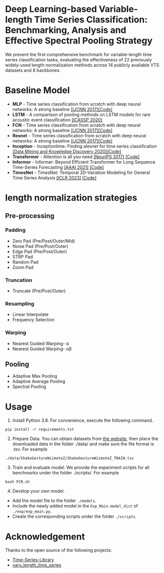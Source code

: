 # Deep Learning-based Variable-length Time Series Classification: Benchmarking, Analysis and Effective Spectral Pooling Strategy
We present the first comprehensive benchmark for variable-length time series classification tasks, evaluating the effectiveness of 22 previously widely-used length normalization methods across 14 publicly available VTS datasets and 8 backbones.

# Baseline Model
- **MLP** - Time series classification from scratch with deep neural networks: A strong baseline [\[IJCNN 2017\]](https://arxiv.org/pdf/1611.06455.pdf)[\[Code\]](https://github.com/cauchyturing/UCR_Time_Series_Classification_Deep_Learning_Baseline)
- **LSTM** - A comparison of pooling methods on LSTM models for rare acoustic event classification [\[ICASSP 2020\]](https://arxiv.org/pdf/2002.06279.pdf)
- **FCN** - Time series classification from scratch with deep neural networks: A strong baseline [\[IJCNN 2017\]](https://arxiv.org/pdf/1611.06455.pdf)[\[Code\]](https://github.com/cauchyturing/UCR_Time_Series_Classification_Deep_Learning_Baseline)
- **Resnet** - Time series classification from scratch with deep neural networks: A strong baseline [\[IJCNN 2017\]](https://arxiv.org/pdf/1611.06455.pdf)[\[Code\]](https://github.com/cauchyturing/UCR_Time_Series_Classification_Deep_Learning_Baseline)
- **Inception** - Inceptiontime: Finding alexnet for time series classification [\[Data Mining and Knowledge Discovery 2020\]](https://arxiv.org/pdf/1909.04939.pdf)[\[Code\]](https://github.com/hfawaz/InceptionTime)
- **Transformer** - Attention is all you need [\[NeurlPS 2017\]](https://proceedings.neurips.cc/paper/2017/file/3f5ee243547dee91fbd053c1c4a845aa-Paper.pdf) [\[Code\]](https://github.com/thuml/Time-Series-Library/blob/main/models/Transformer.py)
- **Informer** - Informer: Beyond Efficient Transformer for Long Sequence Time-Series Forecasting  [\[AAAI 2021\]](https://ojs.aaai.org/index.php/AAAI/article/view/17325/17132) [\[Code\]](https://github.com/thuml/Time-Series-Library/blob/main/models/Informer.py)
- **TimesNet** - TimesNet: Temporal 2D-Variation Modeling for General Time Series Analysis [\[ICLR 2023\]](https://openreview.net/pdf?id=ju_Uqw384Oq) [\[Code\]](https://github.com/thuml/Time-Series-Library/blob/main/models/TimesNet.py)

# length normalization strategies
##  Pre-processing
### Padding
- Zero Pad (Pre/Post/Outer/Mid)
- Noise Pad (Pre/Post/Outer)
- Edge Pad (Pre/Post/Outer)
- STRP Pad
- Random Pad
- Zoom Pad

### Truncation
- Truncate (Pre/Post/Outer)

### Resampling
- Linear Interpolate
- Frequency Selection

### Warping
- Nearest Guided Warping- α
- Nearest Guided Warping- αβ

## Pooling
- Adaptive Max Pooling
- Adaptive Average Pooling
- Spectral Pooling

# Usage
1. Install Python 3.8. For convenience, execute the following command.

```
pip install -r requirements.txt
```
2. Prepare Data. You can obtain datasets from [the website](https://www.timeseriesclassification.com/dataset.php), then place the downloaded data in the folder ./data/ and make sure the file format is .tsv. For example

```
./data/ShakeGestureWiimoteZ/ShakeGestureWiimoteZ_TRAIN.tsv
```


3. Train and evaluate model. We provide the experiment scripts for all benchmarks under the folder ./scripts/. For example
```
bash FCN.sh
```

4. Develop your own model.
- Add the model file to the folder `./models`. 
- Include the newly added model in the `Exp_Main.model_dict` of `./exp/exp_main.py`.
- Create the corresponding scripts under the folder `./scripts`.

# Acknowledgement
Thanks to the open source of the following projects:

- [Time-Series-Library](https://github.com/thuml/Time-Series-Library)
- [vary_length_time_series](https://github.com/uchidalab/vary_length_time_series)
